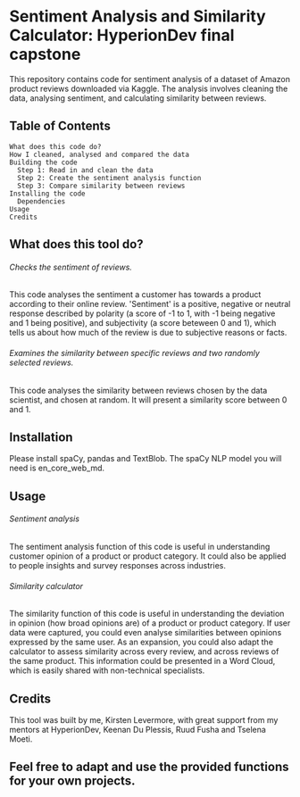 # Sentiment Analysis and Similarity Calculator: HyperionDev final capstone

This repository contains code for sentiment analysis of a dataset of Amazon product reviews downloaded via Kaggle. The analysis involves cleaning the data, analysing sentiment, and calculating similarity between reviews.


## Table of Contents

    What does this code do?
    How I cleaned, analysed and compared the data
    Building the code
      Step 1: Read in and clean the data
      Step 2: Create the sentiment analysis function
      Step 3: Compare similarity between reviews
    Installing the code
      Dependencies
    Usage
    Credits

    
## What does this tool do?

###### Checks the sentiment of reviews.
This code analyses the sentiment a customer has towards a product according to their online review. 'Sentiment' is a positive, negative or neutral response described by polarity (a score of -1 to 1, with -1 being negative and 1 being positive), and subjectivity (a score beteween 0 and 1), which tells us about how much of the review is due to subjective reasons or facts.

###### Examines the similarity between specific reviews and two randomly selected reviews.
This code analyses the similarity between reviews chosen by the data scientist, and chosen at random. It will present a similarity score between 0 and 1.


## Installation
Please install spaCy, pandas and TextBlob. 
The spaCy NLP model you will need is en_core_web_md. 


## Usage

###### Sentiment analysis
The sentiment analysis function of this code is useful in understanding customer opinion of a product or product category. It could also be applied to people insights and survey responses across industries. 



###### Similarity calculator
The similarity function of this code is useful in understanding the deviation in opinion (how broad opinions are) of a product or product category. If user data were captured, you could even analyse similarities between opinions expressed by the same user. As an expansion, you could also adapt the calculator to assess similarity across every review, and across reviews of the same product. This information could be presented in a Word Cloud, which is easily shared with non-technical specialists.




## Credits
This tool was built by me, Kirsten Levermore, with great support from my mentors at HyperionDev, Keenan Du Plessis, Ruud Fusha and Tselena Moeti. 

## Feel free to adapt and use the provided functions for your own projects.
